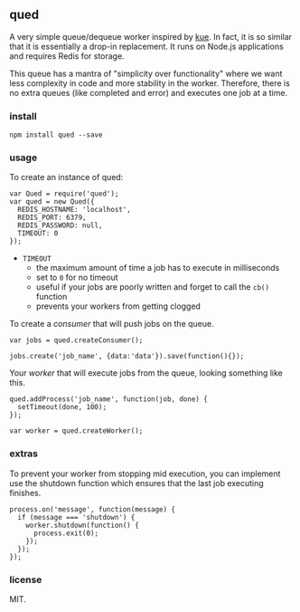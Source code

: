 ## qued

A very simple queue/dequeue worker inspired by [kue](https://github.com/learnboost/kue). In fact, it is so similar that it is essentially a drop-in replacement. It runs on Node.js applications and requires Redis for storage.

This queue has a mantra of "simplicity over functionality" where we want less complexity in code and more stability in the worker. Therefore, there is no extra queues (like completed and error) and executes one job at a time.

### install

    npm install qued --save

### usage

To create an instance of qued:

    var Qued = require('qued');
    var qued = new Qued({
      REDIS_HOSTNAME: 'localhost',
      REDIS_PORT: 6379,
      REDIS_PASSWORD: null,
      TIMEOUT: 0
    });

  * `TIMEOUT`
    * the maximum amount of time a job has to execute in milliseconds
    * set to `0` for no timeout
    * useful if your jobs are poorly written and forget to call the `cb()` function
    * prevents your workers from getting clogged

To create a *consumer* that will push jobs on the queue.

    var jobs = qued.createConsumer();

    jobs.create('job_name', {data:'data'}).save(function(){});

Your *worker* that will execute jobs from the queue, looking something like this.

    qued.addProcess('job_name', function(job, done) {
      setTimeout(done, 100);
    });

    var worker = qued.createWorker();

### extras

To prevent your worker from stopping mid execution, you can implement use the shutdown function which ensures that the last job executing finishes.

    process.on('message', function(message) {
      if (message === 'shutdown') {
        worker.shutdown(function() {
          process.exit(0);
        });
      });
    });


### license

MIT.



